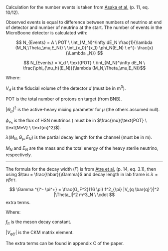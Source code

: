 Calculation for the number events is taken from [Asaka et al.](https://arxiv.org/pdf/1212.1062.pdf#page=12) (p. 11, eq. 10/12).

Observed events is equal to difference between numbers of neutrino at end of detector and number of neutrino at the start. The number of events in the MicroBoone detector is calculated with:

$$ N_{Events} = A \ POT \ \int_{M_N}^\infty dE_N \frac{1}{\lambda (M_N,\Theta_\mu,E_N)} \ \int_{x_0}^{x_1} \phi_N(E_N) \ e^{- \frac{x}{\Lambda _N}} $$

$$  N_{Events} = V_d \ \text{POT} \ \int_{M_N}^\infty dE_N \ \frac{\phi_{\nu_h}(E_N)}{\lambda (M_N,\Theta_\mu,E_N)}$$

Where:

$V_d$ is the fiducial volume of the detector $d$ (must be in $\text{m}^3$).

$\text{POT}$ is the total number of protons on target (from BNB).

$|\Theta_\mu|^2$ is the active-heavy mixing parameter for $\mu$ (the others assumed null).

$\phi_{\nu_h}$ is the flux of HSN neutrinos ( must be in $\frac{\nu}{\text{POT} \ \text{MeV} \ \text{m}^2}$).

$\lambda (M_N,\Theta_\mu,E_N)$ is the partial decay length for the channel (must be in $\text{m}$).

$M_N$ and $E_N$ are the mass and the total energy of the heavy sterile neutrino, respectively.

---

The formula for the decay width ($\Gamma$) is from [Atre et al.](https://arxiv.org/pdf/0901.3589.pdf#page=15) (p. 14, eq. 3.1), then using $\tau = \frac{\hbar}{\Gamma}$ and decay length in lab frame is $\lambda = \gamma \beta c \tau$.

$$ \Gamma ^{l^- \pi^+} = \frac{G_F^2}{16 \pi} f^2_{\pi} |V_{q \bar{q}'}|^2 |\Theta_l|^2 m^3_N \ \cdot $$ extra terms.

Where:

$f_{\pi}$ is the meson decay constant.

 $|V_{q \bar{q}'}|$ is the CKM matrix element.

The extra terms can be found in appendix C of the paper.

